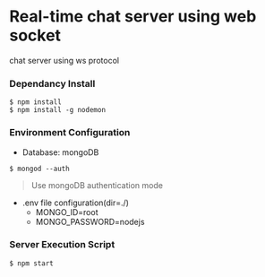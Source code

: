 # Real-time chat server using web socket
chat server using ws protocol

### Dependancy Install
```
$ npm install
$ npm install -g nodemon
```

### Environment Configuration
* Database: mongoDB
```
$ mongod --auth
```
> Use mongoDB authentication mode
* .env file configuration(dir=./)
  - MONGO_ID=root
  - MONGO_PASSWORD=nodejs

### Server Execution Script
```
$ npm start
```